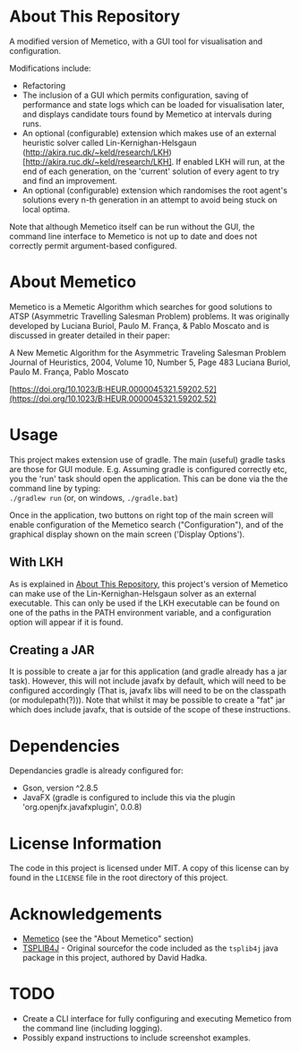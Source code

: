 # About This Repository
A modified version of Memetico, with a GUI tool for visualisation and configuration. 

Modifications include:
- Refactoring
- The inclusion of a GUI which permits configuration, saving of performance and state logs which can be loaded for visualisation later, and displays candidate tours found by Memetico at intervals during runs.  
- An optional (configurable) extension which makes use of an external heuristic solver called Lin-Kernighan-Helsgaun (http://akira.ruc.dk/~keld/research/LKH)[http://akira.ruc.dk/~keld/research/LKH]. If enabled LKH will run, at the end of each generation, on the 'current' solution of every agent to try and find an improvement.
- An optional (configurable) extension which randomises the root agent's solutions every n-th generation in an attempt to avoid being stuck on local optima.

Note that although Memetico itself can be run without the GUI, the command line interface to Memetico is not up to date and does not correctly permit argument-based configured.

# About Memetico
Memetico is a Memetic Algorithm which searches for good solutions to ATSP (Asymmetric Travelling Salesman Problem) problems. It was originally developed by Luciana Buriol, Paulo M. França, & Pablo Moscato and is discussed in greater detailed in their paper:

A New Memetic Algorithm for the Asymmetric Traveling Salesman Problem
Journal of Heuristics, 2004, Volume 10, Number 5, Page 483
Luciana Buriol, Paulo M. França, Pablo Moscato

[https://doi.org/10.1023/B:HEUR.0000045321.59202.52](https://doi.org/10.1023/B:HEUR.0000045321.59202.52)

# Usage
This project makes extension use of gradle. The main (useful) gradle tasks are those for GUI module. E.g. Assuming gradle is configured correctly etc, you the 'run' task should open the application. This can be done via the the command line by typing:  
`./gradlew run` (or, on windows, `./gradle.bat`)

Once in the application, two buttons on right top of the main screen will enable configuration of the Memetico search ("Configuration"), and of the graphical display shown on the main screen ('Display Options').

## With LKH
As is explained in [About This Repository](#about-this-repository), this project's version of Memetico can make use of the Lin-Kernighan-Helsgaun solver as an external executable. This can only be used if the LKH executable can be found on one of the paths in the PATH environment variable, and a configuration option will appear if it is found.

## Creating a JAR
It is possible to create a jar for this application (and gradle already has a jar task). However, this will not include javafx by default, which will need to be configured accordingly (That is, javafx libs will need to be on the classpath (or modulepath(?))). Note that whilst it may be possible to create a "fat" jar which does include javafx, that is outside of the scope of these instructions.

# Dependencies
Dependancies gradle is already configured for:
- Gson, version ^2.8.5
- JavaFX (gradle is configured to include this via the plugin 'org.openjfx.javafxplugin', 0.0.8)

# License Information
The code in this project is licensed under MIT. A copy of this license can by found in the `LICENSE` file in the root directory of this project.

# Acknowledgements
- [Memetico](#about-memetico) (see the "About Memetico" section)
- [TSPLIB4J](https://github.com/dhadka/TSPLIB4J) - Original sourcefor the code included as the `tsplib4j` java package in this project, authored by David Hadka.

# TODO
- Create a CLI interface for fully configuring and executing Memetico from the command line (including logging).
- Possibly expand instructions to include screenshot examples.